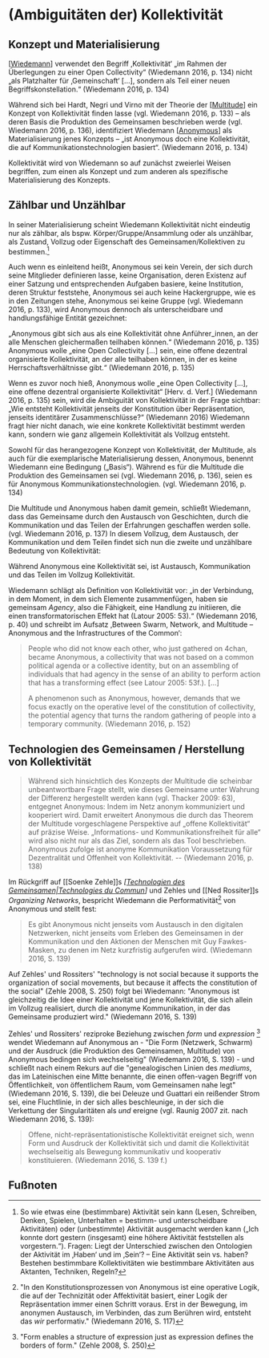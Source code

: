 # (Ambiguitäten der) Kollektivität

## Konzept und Materialisierung

[[Wiedemann]] verwendet den Begriff ‚Kollektivität‘ „im Rahmen der Überlegungen zu einer Open Collectivity“ (Wiedemann 2016, p. 134) nicht „als Platzhalter für ‚Gemeinschaft‘ […], sondern als Teil einer neuen Begriffskonstellation.“ (Wiedemann 2016, p. 134)

Während sich bei Hardt, Negri und Virno mit der Theorie der [[Multitude]] ein Konzept von Kollektivität finden lasse (vgl. Wiedemann 2016, p. 133) – als deren Basis die Produktion des Gemeinsamen beschrieben werde (vgl. Wiedemann 2016, p. 136), identifiziert Wiedemann [[Anonymous]] als Materialisierung jenes Konzepts – „ist Anonymous doch eine Kollektivität, die auf Kommunikationstechnologien basiert“. (Wiedemann 2016, p. 134)

Kollektivität wird von Wiedemann so auf zunächst zweierlei Weisen begriffen, zum einen als Konzept und zum anderen als spezifische Materialisierung des Konzepts.

## Zählbar und Unzählbar

In seiner Materialisierung scheint Wiedemann Kollektivität nicht eindeutig nur als zählbar, als bspw. Körper/Gruppe/Ansammlung oder als unzählbar, als Zustand, Vollzug oder Eigenschaft des Gemeinsamen/Kollektiven zu bestimmen.[^1] 

Auch wenn es einleitend heißt, Anonymous sei kein Verein, der sich durch seine Mitglieder definieren lasse, keine Organisation, deren Existenz auf einer Satzung und entsprechenden Aufgaben basiere, keine Institution, deren Struktur feststehe, Anonymous sei auch keine Hackergruppe, wie es in den Zeitungen stehe, Anonymous sei keine Gruppe (vgl. Wiedemann 2016, p. 133), wird Anonymous dennoch als unterscheidbare und handlungsfähige Entität gezeichnet:

„Anonymous gibt sich aus als eine Kollektivität ohne Anführer_innen, an der alle Menschen gleichermaßen teilhaben können.“ (Wiedemann 2016, p. 135) Anonymous wolle „eine Open Collectivity […] sein, eine offene dezentral organisierte Kollektivität, an der alle teilhaben können, in der es keine Herrschaftsverhältnisse gibt.“ (Wiedemann 2016, p. 135) 

Wenn es zuvor noch hieß, Anonymous wolle „eine Open Collectivity […], eine offene dezentral organisierte Kollektivität“ [Herv. d. Verf.] (Wiedemann 2016, p. 135) sein, wird die Ambiguität von Kollektivität in der Frage sichtbar: „Wie entsteht Kollektivität jenseits der Konstitution über Repräsentation, jenseits identitärer Zusammenschlüsse?“ (Wiedemann 2016) Wiedemann fragt hier nicht danach, wie eine konkrete Kollektivität bestimmt werden kann, sondern wie ganz allgemein Kollektivität als Vollzug entsteht.

Sowohl für das herangezogene Konzept von Kollektivität, der Multitude, als auch für die exemplarische Materialisierung dessen, Anonymous, benennt Wiedemann eine Bedingung („Basis“). Während es für die Multitude die Produktion des Gemeinsamen sei (vgl. Wiedemann 2016, p. 136), seien es für Anonymous Kommunikationstechnologien. (vgl. Wiedemann 2016, p. 134)

Die Multitude und Anonymous haben damit gemein, schließt Wiedemann, dass das Gemeinsame durch den Austausch von Geschichten, durch die Kommunikation und das Teilen der Erfahrungen geschaffen werden solle. (vgl. Wiedemann 2016, p. 137) In diesem Vollzug, dem Austausch, der Kommunikation und dem Teilen findet sich nun die zweite und unzählbare Bedeutung von Kollektivität:

Während Anonymous eine Kollektivität sei, ist Austausch, Kommunikation und das Teilen im Vollzug Kollektivität.

Wiedemann schlägt als Definition von Kollektivität vor: „in der Verbindung, in dem Moment, in dem sich Elemente zusammenfügen, haben sie gemeinsam _Agency_, also die Fähigkeit, eine Handlung zu initiieren, die einen transformatorischen Effekt hat (Latour 2005: 53).“ (Wiedemann 2016, p. 40) und schreibt im Aufsatz ‚Between Swarm, Network, and Multitude – Anonymous and the Infrastructures of the Common‘:

> People who did not know each other, who just gathered on 4chan, became Anonymous, a collectivity that was not based on a common political agenda or a collective identity, but on an assembling of individuals that had agency in the sense of an ability to perform action that has a transforming effect (see Latour 2005: 53f.). […]
> 
> A phenomenon such as Anonymous, however, demands that we focus exactly on the operative level of the constitution of collectivity, the potential agency that turns the random gathering of people into a temporary community. (Wiedemann 2016, p. 152)

## Technologien des Gemeinsamen / Herstellung von Kollektivität

> Während sich hinsichtlich des Konzepts der Multitude die scheinbar unbeantwortbare Frage stellt, wie dieses Gemeinsame unter Wahrung der Differenz hergestellt werden kann (vgl. Thacker 2009: 63), entgegnet Anonymous: Indem im Netz anonym kommuniziert und kooperiert wird. Damit erweitert Anonymous die durch das Theorem der Multitude vorgeschlagene Perspektive auf „offene Kollektivität“ auf präzise Weise. „Informations- und Kommunikationsfreiheit für alle“ wird also nicht nur als das Ziel, sondern als das Tool beschrieben. Anonymous zufolge ist anonyme Kommunikation Voraussetzung für Dezentralität und Offenheit von Kollektivität.
> -- (Wiedemann 2016, p. 138)

Im Rückgriff auf [[Soenke Zehle]]s _[[Technologien des Gemeinsamen|Technologies du Commun]]_ und Zehles und [[Ned Rossiter]]s _Organizing Networks_, bespricht Wiedemann die Performativität[^2] von Anonymous und stellt fest: 
> Es gibt Anonymous nicht jenseits vom Austausch in den digitalen Netzwerken, nicht jenseits vom Erleben des Gemeinsamen in der Kommunikation und den Aktionen der Menschen mit Guy Fawkes-Masken, zu denen im Netz kurzfristig aufgerufen wird. (Wiedemann 2016, S. 139)

Auf Zehles' und Rossiters' "technology is not social because it supports the organization of social movements, but because it affects the constitution of the social" (Zehle 2008, S. 250) folgt bei Wiedemann: "Anonymous ist gleichzeitig die Idee einer Kollektivität und jene Kollektivität, die sich allein im Vollzug realisiert, durch die anonyme Kommunikation, in der das Gemeinsame produziert wird." (Wiedemann 2016, S. 139)

Zehles' und Rossiters' reziproke Beziehung zwischen _form_ und _expression_ [^3] wendet Wiedemann auf Anonymous an - "Die Form (Netzwerk, Schwarm) und der Ausdruck (die Produktion des Gemeinsamen, Multitude) von Anonymous bedingen sich wechselseitig" (Wiedemann 2016, S. 139) - und schließt nach einem Rekurs auf die "genealogischen Linien des _mediums_, das im Lateinischen eine Mitte benannte, die einen offen-vagen Begriff von Öffentlichkeit, von öffentlichem Raum, vom Gemeinsamen nahe legt" (Wiedemann 2016, S. 139), die bei Deleuze und Guattari ein reißender Strom sei, eine Fluchtlinie, in der sich alles beschleunige, in der sich die Verkettung der Singularitäten als _und_ ereigne (vgl. Raunig 2007 zit. nach Wiedemann 2016, S. 139):
> Offene, nicht-repräsentationistische Kollektivität ereignet sich, wenn Form und Ausdruck der Kollektivität sich und damit die Kollektivität wechselseitig als Bewegung kommunikativ und kooperativ konstituieren. (Wiedemann 2016, S. 139 f.)

## Fußnoten

[^1]: So wie etwas eine (bestimmbare) Aktivität sein kann (Lesen, Schreiben, Denken, Spielen, Unterhalten = bestimm- und unterscheidbare Aktivitäten) oder (unbestimmte) Aktivität ausgemacht werden kann („Ich konnte dort gestern (insgesamt) eine höhere Aktivität feststellen als vorgestern.“). Fragen: Liegt der Unterschied zwischen den Ontologien der Aktivität im ‚Haben‘ und im ‚Sein‘? – Eine Aktivität sein vs. haben? Bestehen bestimmbare Kollektivitäten wie bestimmbare Aktivitäten aus Aktanten, Techniken, Regeln?
[^2]: "In den Konstitutionsprozessen von Anonymous ist eine operative Logik, die auf der Technizität oder Affektivität basiert, einer Logik der Repräsentation immer einen Schritt voraus. Erst in der Bewegung, im anonymen Austausch, im Verbinden, das zum Berühren wird, entsteht das _wir_ performativ." (Wiedemann 2016, S. 117)
[^3]: "Form enables a structure of expression just as expression defines the borders of form."  (Zehle 2008, S. 250)


[//begin]: # "Autogenerated link references for markdown compatibility"
[Wiedemann]: Wiedemann.md "Carolin Wiedemann"
[Multitude]: Multitude.md "Multitude"
[Anonymous]: Anonymous.md "Anonymous"
[Technologien des Gemeinsamen|Technologies du Commun]: <Technologien des Gemeinsamen.md> "Technologien des Gemeinsamen"
[//end]: # "Autogenerated link references"
